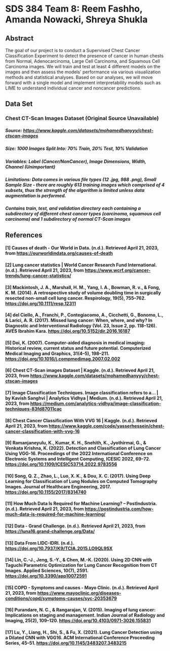 # SDS 384 Team 8: Reem Fashho, Amanda Nowacki, Shreya Shukla 

## Abstract
The goal of our project is to conduct a Supervised Chest Cancer Classification Experiment to detect the presence of cancer in human chests from Normal, Adenocarcinoma, Large Cell Carcinoma, and Squamous Cell Carcinoma images. We will train and test at least 4 different models on the images and then assess the models' performance via various visualization methods and statistical analyses. Based on our analyses, we will move forward with a single model and implement interpretability models such as LIME to understand individual cancer and noncancer predictions. 

## Data Set 

### Chest CT-Scan Images Dataset (Original Source Unavailable) 
##### Source: https://www.kaggle.com/datasets/mohamedhanyyy/chest-ctscan-images
##### Size: 1000 Images Split Into: 70% Train, 20% Test, 10% Validation
##### Variables: Label (Cancer/NonCancer), Image Dimensions, Width, Channel (Unimportant)
##### Limitations: Data comes in various file types (12 .jpg, 988 .png), Small Sample Size - there are roughly 613 training images which comprised of 4 subsets, thus the strength of the algorithm is limited unless data augmentation is performed. 
##### Contains train, test, and validation directory each containing a subdirectory of different chest cancer types (carcinoma, squamous cell carcinoma) and 1 subdirectory of normal CT-Scan images


## References 

#### [1] Causes of death - Our World in Data. (n.d.). Retrieved April 21, 2023, from https://ourworldindata.org/causes-of-death

#### [2] Lung cancer statistics | World Cancer Research Fund International. (n.d.). Retrieved April 21, 2023, from https://www.wcrf.org/cancer-trends/lung-cancer-statistics/

#### [3] Mackintosh, J. A., Marshall, H. M., Yang, I. A., Bowman, R. v., & Fong, K. M. (2014). A retrospective study of volume doubling time in surgically resected non-small cell lung cancer. Respirology, 19(5), 755–762. https://doi.org/10.1111/resp.12311

#### [4] del Ciello, A., Franchi, P., Contegiacomo, A., Cicchetti, G., Bonomo, L., & Larici, A. R. (2017). Missed lung cancer: When, where, and why? In Diagnostic and Interventional Radiology (Vol. 23, Issue 2, pp. 118–126). AVES Ibrahim Kara. https://doi.org/10.5152/dir.2016.16187

#### [5] Doi, K. (2007). Computer-aided diagnosis in medical imaging: Historical review, current status and future potential. Computerized Medical Imaging and Graphics, 31(4–5), 198–211. https://doi.org/10.1016/j.compmedimag.2007.02.002

#### [6] Chest CT-Scan images Dataset | Kaggle. (n.d.). Retrieved April 21, 2023, from https://www.kaggle.com/datasets/mohamedhanyyy/chest-ctscan-images

#### [7] Image Classification Techniques. Image classification refers to a… | by Kavish Sanghvi | Analytics Vidhya | Medium. (n.d.). Retrieved April 21, 2023, from https://medium.com/analytics-vidhya/image-classification-techniques-83fd87011cac

#### [8] Chest Cancer Classification With VVG 16 | Kaggle. (n.d.). Retrieved April 21, 2023, from https://www.kaggle.com/code/yasserhessein/chest-cancer-classification-with-vvg-16

#### [9] Ramanjaneyulu, K., Kumar, K. H., Snehith, K., Jyothirmai, G., & Venkata Krishna, K. (2022). Detection and Classification of Lung Cancer Using VGG-16. Proceedings of the 2022 International Conference on Electronic Systems and Intelligent Computing, ICESIC 2022, 69–72. https://doi.org/10.1109/ICESIC53714.2022.9783556

#### [10] Song, Q. Z., Zhao, L., Luo, X. K., & Dou, X. C. (2017). Using Deep Learning for Classification of Lung Nodules on Computed Tomography Images. Journal of Healthcare Engineering, 2017. https://doi.org/10.1155/2017/8314740

#### [11] How Much Data Is Required for Machine Learning? – PostIndustria. (n.d.). Retrieved April 21, 2023, from https://postindustria.com/how-much-data-is-required-for-machine-learning/

#### [12] Data - Grand Challenge. (n.d.). Retrieved April 21, 2023, from https://luna16.grand-challenge.org/Data/

#### [13] Data From LIDC-IDRI. (n.d.). https://doi.org/10.7937/K9/TCIA.2015.LO9QL9SX

#### [14] Lin, C.-J., Jeng, S.-Y., & Chen, M.-K. (2020). Using 2D CNN with Taguchi Parametric Optimization for Lung Cancer Recognition from CT Images. Applied Sciences, 10(7), 2591. https://doi.org/10.3390/app10072591

#### [15] COPD - Symptoms and causes - Mayo Clinic. (n.d.). Retrieved April 21, 2023, from https://www.mayoclinic.org/diseases-conditions/copd/symptoms-causes/syc-20353679

#### [16] Purandare, N. C., & Rangarajan, V. (2015). Imaging of lung cancer: Implications on staging and management. Indian Journal of Radiology and Imaging, 25(2), 109–120. https://doi.org/10.4103/0971-3026.155831

#### [17] Lu, Y., Liang, H., Shi, S., & Fu, X. (2021). Lung Cancer Detection using a Dilated CNN with VGG16. ACM International Conference Proceeding Series, 45–51. https://doi.org/10.1145/3483207.3483215
